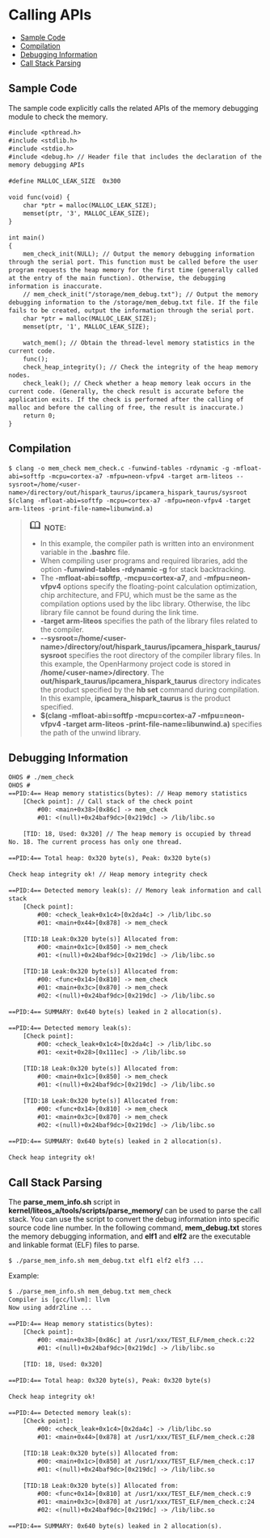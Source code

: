 # Calling APIs<a name="EN-US_TOPIC_0000001166036359"></a>

-   [Sample Code](#section5490173592518)
-   [Compilation](#section534302242515)
-   [Debugging Information](#section1017419992515)
-   [Call Stack Parsing](#section1485163282417)

## Sample Code<a name="section5490173592518"></a>

The sample code explicitly calls the related APIs of the memory debugging module to check the memory.

```
#include <pthread.h>
#include <stdlib.h>
#include <stdio.h>
#include <debug.h> // Header file that includes the declaration of the memory debugging APIs

#define MALLOC_LEAK_SIZE  0x300

void func(void) {
    char *ptr = malloc(MALLOC_LEAK_SIZE);
    memset(ptr, '3', MALLOC_LEAK_SIZE);
}

int main()
{
    mem_check_init(NULL); // Output the memory debugging information through the serial port. This function must be called before the user program requests the heap memory for the first time (generally called at the entry of the main function). Otherwise, the debugging information is inaccurate.
    // mem_check_init("/storage/mem_debug.txt"); // Output the memory debugging information to the /storage/mem_debug.txt file. If the file fails to be created, output the information through the serial port.
    char *ptr = malloc(MALLOC_LEAK_SIZE);
    memset(ptr, '1', MALLOC_LEAK_SIZE);

    watch_mem(); // Obtain the thread-level memory statistics in the current code.
    func();
    check_heap_integrity(); // Check the integrity of the heap memory nodes.
    check_leak(); // Check whether a heap memory leak occurs in the current code. (Generally, the check result is accurate before the application exits. If the check is performed after the calling of malloc and before the calling of free, the result is inaccurate.)
    return 0;
}
```

## Compilation<a name="section534302242515"></a>

```
$ clang -o mem_check mem_check.c -funwind-tables -rdynamic -g -mfloat-abi=softfp -mcpu=cortex-a7 -mfpu=neon-vfpv4 -target arm-liteos --sysroot=/home/<user-name>/directory/out/hispark_taurus/ipcamera_hispark_taurus/sysroot $(clang -mfloat-abi=softfp -mcpu=cortex-a7 -mfpu=neon-vfpv4 -target arm-liteos -print-file-name=libunwind.a)
```

>![](../public_sys-resources/icon-note.gif) **NOTE:** 
>-   In this example, the compiler path is written into an environment variable in the  **.bashrc**  file.
>-   When compiling user programs and required libraries, add the option  **-funwind-tables -rdynamic -g**  for stack backtracking.
>-   The  **-mfloat-abi=softfp**,  **-mcpu=cortex-a7**, and  **-mfpu=neon-vfpv4**  options specify the floating-point calculation optimization, chip architecture, and FPU, which must be the same as the compilation options used by the libc library. Otherwise, the libc library file cannot be found during the link time.
>-   **-target arm-liteos**  specifies the path of the library files related to the compiler.
>-   **--sysroot=/home/<user-name\>/directory/out/hispark\_taurus/ipcamera\_hispark\_taurus/sysroot**  specifies the root directory of the compiler library files. In this example, the OpenHarmony project code is stored in  **/home/<user-name\>/directory**. The  **out/hispark\_taurus/ipcamera\_hispark\_taurus**  directory indicates the product specified by the  **hb set**  command during compilation. In this example,  **ipcamera\_hispark\_taurus**  is the product specified.
>-   **$\(clang -mfloat-abi=softfp -mcpu=cortex-a7 -mfpu=neon-vfpv4 -target arm-liteos -print-file-name=libunwind.a\)**  specifies the path of the unwind library.

## Debugging Information<a name="section1017419992515"></a>

```
OHOS # ./mem_check
OHOS # 
==PID:4== Heap memory statistics(bytes): // Heap memory statistics
    [Check point]: // Call stack of the check point
        #00: <main+0x38>[0x86c] -> mem_check
        #01: <(null)+0x24baf9dc>[0x219dc] -> /lib/libc.so

    [TID: 18, Used: 0x320] // The heap memory is occupied by thread No. 18. The current process has only one thread.

==PID:4== Total heap: 0x320 byte(s), Peak: 0x320 byte(s)

Check heap integrity ok! // Heap memory integrity check

==PID:4== Detected memory leak(s): // Memory leak information and call stack
    [Check point]:
        #00: <check_leak+0x1c4>[0x2da4c] -> /lib/libc.so
        #01: <main+0x44>[0x878] -> mem_check

    [TID:18 Leak:0x320 byte(s)] Allocated from:
        #00: <main+0x1c>[0x850] -> mem_check
        #01: <(null)+0x24baf9dc>[0x219dc] -> /lib/libc.so

    [TID:18 Leak:0x320 byte(s)] Allocated from:
        #00: <func+0x14>[0x810] -> mem_check
        #01: <main+0x3c>[0x870] -> mem_check
        #02: <(null)+0x24baf9dc>[0x219dc] -> /lib/libc.so

==PID:4== SUMMARY: 0x640 byte(s) leaked in 2 allocation(s).

==PID:4== Detected memory leak(s):
    [Check point]:
        #00: <check_leak+0x1c4>[0x2da4c] -> /lib/libc.so
        #01: <exit+0x28>[0x111ec] -> /lib/libc.so

    [TID:18 Leak:0x320 byte(s)] Allocated from:
        #00: <main+0x1c>[0x850] -> mem_check
        #01: <(null)+0x24baf9dc>[0x219dc] -> /lib/libc.so

    [TID:18 Leak:0x320 byte(s)] Allocated from:
        #00: <func+0x14>[0x810] -> mem_check
        #01: <main+0x3c>[0x870] -> mem_check
        #02: <(null)+0x24baf9dc>[0x219dc] -> /lib/libc.so

==PID:4== SUMMARY: 0x640 byte(s) leaked in 2 allocation(s).

Check heap integrity ok!
```

## Call Stack Parsing<a name="section1485163282417"></a>

The  **parse\_mem\_info.sh**  script in  **kernel/liteos\_a/tools/scripts/parse\_memory/**  can be used to parse the call stack. You can use the script to convert the debug information into specific source code line number. In the following command,  **mem\_debug.txt**  stores the memory debugging information, and  **elf1**  and  **elf2**  are the executable and linkable format \(ELF\) files to parse.

```
$ ./parse_mem_info.sh mem_debug.txt elf1 elf2 elf3 ...
```

Example:

```
$ ./parse_mem_info.sh mem_debug.txt mem_check
Compiler is [gcc/llvm]: llvm
Now using addr2line ...

==PID:4== Heap memory statistics(bytes):
    [Check point]:
        #00: <main+0x38>[0x86c] at /usr1/xxx/TEST_ELF/mem_check.c:22
        #01: <(null)+0x24baf9dc>[0x219dc] -> /lib/libc.so

    [TID: 18, Used: 0x320]

==PID:4== Total heap: 0x320 byte(s), Peak: 0x320 byte(s)

Check heap integrity ok!

==PID:4== Detected memory leak(s):
    [Check point]:
        #00: <check_leak+0x1c4>[0x2da4c] -> /lib/libc.so
        #01: <main+0x44>[0x878] at /usr1/xxx/TEST_ELF/mem_check.c:28

    [TID:18 Leak:0x320 byte(s)] Allocated from:
        #00: <main+0x1c>[0x850] at /usr1/xxx/TEST_ELF/mem_check.c:17
        #01: <(null)+0x24baf9dc>[0x219dc] -> /lib/libc.so

    [TID:18 Leak:0x320 byte(s)] Allocated from:
        #00: <func+0x14>[0x810] at /usr1/xxx/TEST_ELF/mem_check.c:9
        #01: <main+0x3c>[0x870] at /usr1/xxx/TEST_ELF/mem_check.c:24
        #02: <(null)+0x24baf9dc>[0x219dc] -> /lib/libc.so

==PID:4== SUMMARY: 0x640 byte(s) leaked in 2 allocation(s).
```

